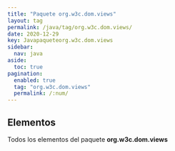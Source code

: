 ```yaml
---
title: "Paquete org.w3c.dom.views"
layout: tag
permalink: /java/tag/org.w3c.dom.views/
date: 2020-12-29
key: Javapaqueteorg.w3c.dom.views
sidebar: 
  nav: java
aside: 
  toc: true
pagination: 
  enabled: true
  tag: "org.w3c.dom.views"
  permalink: /:num/
---
```


<h2>Elementos</h2>
Todos los elementos del paquete <strong>org.w3c.dom.views</strong>
